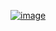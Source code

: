 [![image](https://user-images.githubusercontent.com/11422365/147927843-43bbe2e8-8d07-4041-a011-4411a9e3e325.png)](https://leetcode.com/problems/find-the-town-judge/)

